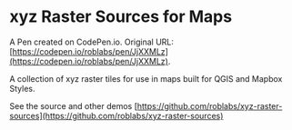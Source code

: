 # xyz Raster Sources for Maps

A Pen created on CodePen.io. Original URL: [https://codepen.io/roblabs/pen/JjXXMLz](https://codepen.io/roblabs/pen/JjXXMLz).

A collection of xyz raster tiles for use in maps built for QGIS and Mapbox Styles. 

See the source and other demos
[https://github.com/roblabs/xyz-raster-sources](https://github.com/roblabs/xyz-raster-sources)
